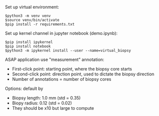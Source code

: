 
Set up virtual environment:

```
$python3 -m venv venv
$source venv/bin/activate
$pip install -r requirements.txt
```

Set up kernel channel in jupyter notebook (demo.ipynb):

```
$pip install ipykernel
$pip install notebook
$python3 -m ipykernel install --user --name=virtual_biopsy
```

ASAP application use "measurement" annotation:
- First-click point: starting point, where the biopsy core starts
- Second-click point: direction point, used to dictate the biopsy direction
- Number of annotations = number of biopsy cores

Options: default by
- Biopsy length: 1.0 mm (std = 0.35)
- Biopy radius: 0.12 (std = 0.02)
- They should be x10 but large to compute
